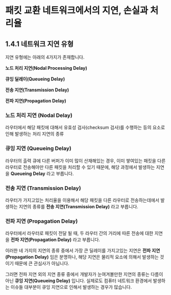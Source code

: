 # 패킷 교환 네트워크에서의 지연, 손실과 처리율

## 1.4.1 네트워크 지연 유형

지연 유형에는 아래의 4가지가 존재합니다.

**노드 처리 지연(Nodal Processing Delay)**

**큐잉 딜레이(Queueing Delay)** 

**전송 지연(Transmission Delay)** 

**전파 지연(Propagation Delay)**

### 노드 처리 지연 (Nodal Delay)

라우터에서 해당 패킷에 대해서 유효성 검사(checksum 검사)를 수행하는 등의 요소로 인해 발생하는 처리 지연의 종류

### 큐잉 지연 (Queueing Delay)

라우터의 출력 큐에 다른 버퍼가 이미 많이 산재해있는 경우, 이미 쌓여있는 패킷을 다른 라우터로 전송해야만 다른 패킷을 처리할 수 있기 때문에, 해당 과정에서 발생하는 지연을 **Queueing Delay** 라고 부릅니다.

### 전송 지연 (Transmission Delay)

라우터가 가지고있는 처리율을 이용해서 해당 패킷을 다른 라우터로 전송하는데에서 발생하는 지연의 종류를 **전송 지연(Transmission Delay)** 라고 부릅니다.

### 전파 지연 (Propagation Delay)

라우터에서 라우터로 패킷이 전달 될 때, 두 라우터 간의 거리에 따른 전송에 대한 지연을 **전파 지연(Propagation Delay)** 라고 부릅니다.

이러한 네 가지의 지연의 종류 중에서 가장 큰 딜레이를 가지고있는 지연은 **전파 지연(Propagation Delay)** 임은 분명하나, 해당 지연은 물리적 요소에 의해서 발생하는 것이기 때문에 큰 관심사가 아닙니다.

그러면 전파 지연 외의 지연 종류 중에서 개발자가 눈여겨볼만한 지연의 종류는 다름이 아닌 **큐잉 지연(Queueing Delay)** 입니다. 실제로도 컴퓨터 네트워크 환경에서 발생하는 이슈들 대부분이 큐잉 지연으로 인해서 발생하는 경우가 많습니다.

